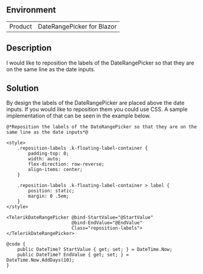 
## Environment
<table>
<tbody>
<tr>
<td>Product</td>
<td>DateRangePicker for Blazor</td>
</tr>
</tbody>
</table>

## Description

I would like to reposition the labels of the DateRangePicker so that they are on the same line as the date inputs.

## Solution

By design the labels of the DateRangePicker are placed above the date inputs. If you would like to reposition them you could use CSS. A sample implementation of that can be seen in the example below.

````RAZOR
@*Reposition the labels of the DateRangePicker so that they are on the same line as the date inputs*@

<style>
    .reposition-labels .k-floating-label-container {
        padding-top: 0;
        width: auto;
        flex-direction: row-reverse;
        align-items: center;
    }

    .reposition-labels .k-floating-label-container > label {
        position: static;
        margin: 0 .5em;
    }
</style>

<TelerikDateRangePicker @bind-StartValue="@StartValue"
                        @bind-EndValue="@EndValue"
                        Class="reposition-labels">
</TelerikDateRangePicker>

@code {
    public DateTime? StartValue { get; set; } = DateTime.Now;
    public DateTime? EndValue { get; set; } = DateTime.Now.AddDays(10);
}
````
